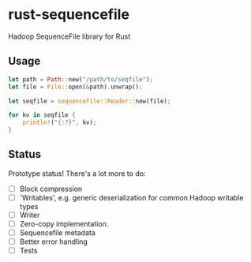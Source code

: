 # rust-sequencefile
Hadoop SequenceFile library for Rust

## Usage
```rust
let path = Path::new("/path/to/seqfile");
let file = File::open(&path).unwrap();

let seqfile = sequencefile::Reader::new(file);

for kv in seqfile {
    println!("{:?}", kv);
}
```

## Status
Prototype status! There's a lot more to do:
- [ ] Block compression
- [ ] 'Writables', e.g. generic deserialization for common Hadoop writable types
- [ ] Writer
- [ ] Zero-copy implementation.
- [ ] Sequencefile metadata
- [ ] Better error handling
- [ ] Tests
